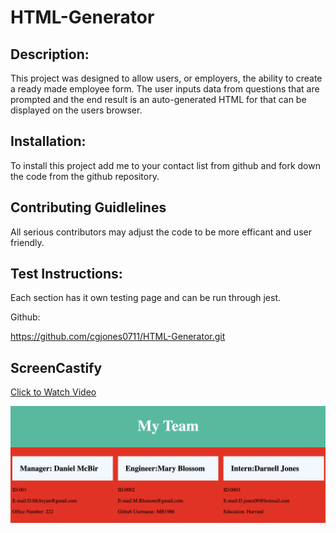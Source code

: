 # HTML-Generator

## Description:

This project was designed to allow users, or employers, the ability to create a ready made employee form. The user inputs data from questions that are prompted and the end result is an auto-generated HTML for that can be displayed on the users browser. 

## Installation:

To install this project add me to your contact list from github and fork down the code from the github repository. 

## Contributing Guidlelines 

All serious contributors may adjust the code to be more efficant and user friendly.

## Test Instructions:

Each section has it own testing page and can be run through jest. 

Github:

https://github.com/cgjones0711/HTML-Generator.git

## ScreenCastify
<a href="https://drive.google.com/file/d/1qh5Lni2Q8sUh4oNSuI2KydTvm1uswo2D/view?usp=sharing">Click to Watch Video <a>


<img src="./dist/HTMLphoto.png">